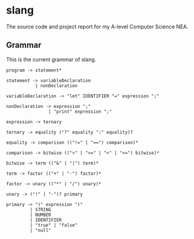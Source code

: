 # slang
The source code and project report for my A-level Computer Science NEA.

## Grammar
This is the current grammar of slang.

```
program -> statement*

statement -> variableDeclaration
           | nonDeclaration

variableDeclaration -> "let" IDENTIFIER "=" expression ";"

nonDeclaration -> expression ";"
                | "print" expression ";"

expression -> ternary

ternary -> equality ("?" equality ":" equality)?

equality -> comparison (("!=" | "==") comparison)*

comparison -> bitwise ((">" | ">=" | "<" | "<=") bitwise)*

bitwise -> term (("&" | "|") term)*

term -> factor (("+" | "-") factor)*

factor -> unary (("*" | "/") unary)*

unary -> ("!" | "-")? primary

primary -> "(" expression ")"
         | STRING
         | NUMBER
         | IDENTIFIER
         | "true" | "false"
         | "null"
```